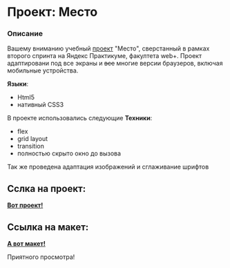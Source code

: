 # Проект: Место

### Описание

 Вашему вниманию учебный [проект](https://norchah.github.io/mesto-project//index.html) "Место", сверстанный в рамках второго спринта на Яндекс Практикуме, факултета web+. Проект адаптировани под все экраны и ~~все~~ многие версии браузеров, включая мобильные устройства. 

**Языки**:

* Html5
* нативный CSS3

В проекте использовались следующие **Техники**:

* flex
* grid layout
* transition
* полностью скрыто окно до вызова

 Так же проведена адаптация изображений и сглаживание шрифтов

 ## Сслка на проект:

 **[Вот проект!](https://norchah.github.io/mesto-project//index.html)**

 ## Ссылка на макет:

 **[А вот макет!](https://www.figma.com/file/2cn9N9jSkmxD84oJik7xL7/JavaScript.-Sprint-4?node-id=0%3A1)**
 
 Приятного просмотра!
